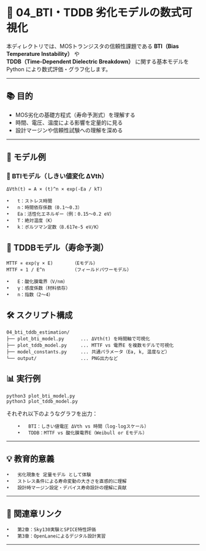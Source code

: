 # 🧪 04_BTI・TDDB 劣化モデルの数式可視化

本ディレクトリでは、MOSトランジスタの信頼性課題である **BTI（Bias Temperature Instability）** や  
**TDDB（Time-Dependent Dielectric Breakdown）** に関する基本モデルを Python により数式評価・グラフ化します。

---

## 📚 目的

- MOS劣化の基礎方程式（寿命予測式）を理解する
- 時間、電圧、温度による影響を定量的に見る
- 設計マージンや信頼性試験への理解を深める

---

## 🔧 モデル例

### 🔸 BTIモデル（しきい値変化 ΔVth）

```text
ΔVth(t) = A × (t)^n × exp(-Ea / kT)
```

	•	t：ストレス時間
	•	n：時間依存係数（0.1〜0.3）
	•	Ea：活性化エネルギー（例：0.15〜0.2 eV）
	•	T：絶対温度（K）
	•	k：ボルツマン定数（8.617e-5 eV/K）

## 🔸 TDDBモデル（寿命予測）
```
MTTF ∝ exp(γ × E)       （Eモデル）
MTTF ∝ 1 / E^n          （フィールドパワーモデル）
```
	•	E：酸化膜電界（V/nm）
	•	γ：感度係数（材料依存）
	•	n：指数（2〜4）

## 🛠 スクリプト構成
```
04_bti_tddb_estimation/
├── plot_bti_model.py      ... ΔVth(t) を時間軸で可視化
├── plot_tddb_model.py     ... MTTF vs 電界E を複数モデルで可視化
├── model_constants.py     ... 共通パラメータ（Ea, k, 温度など）
└── output/                ... PNG出力など
```

## 📊 実行例
```
python3 plot_bti_model.py
python3 plot_tddb_model.py
```

それぞれ以下のようなグラフを出力：
```
	•	BTI：しきい値電圧 ΔVth vs 時間（log-logスケール）
	•	TDDB：MTTF vs 酸化膜電界E（Weibull or Eモデル）
```

---

## 💡 教育的意義
	•	劣化現象を 定量モデル として体験
	•	ストレス条件による寿命変動の大きさを直感的に理解
	•	設計時マージン設定・デバイス寿命設計の理解に貢献

---

## 🔗 関連章リンク
	•	第2章：Sky130実験とSPICE特性評価
	•	第3章：OpenLaneによるデジタル設計実習

---

